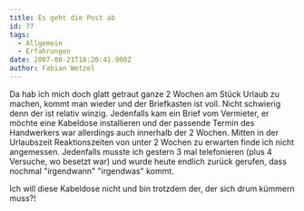 ```yaml
---
title: Es geht die Post ab
id: 77
tags:
  - Allgemein
  - Erfahrungen
date: 2007-08-21T16:20:41.000Z
author: Fabian Wetzel
---
```


Da hab ich mich doch glatt getraut ganze 2 Wochen am Stück Urlaub zu machen, kommt man wieder und der Briefkasten ist voll. Nicht schwierig denn der ist relativ winzig. Jedenfalls kam ein Brief vom Vermieter, er möchte eine Kabeldose installieren und der passende Termin des Handwerkers war allerdings auch innerhalb der 2 Wochen. Mitten in der Urlaubszeit Reaktionszeiten von unter 2 Wochen zu erwarten finde ich nicht angemessen. Jedenfalls musste ich gestern 3 mal telefonieren (plus 4 Versuche, wo besetzt war) und wurde heute endlich zurück gerufen, dass nochmal "irgendwann" "irgendwas" kommt.

Ich will diese Kabeldose nicht und bin trotzdem der, der sich drum kümmern muss?!
